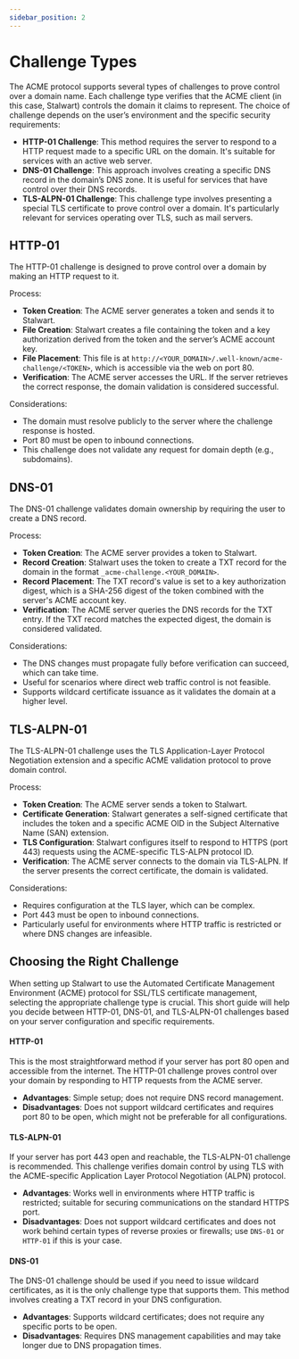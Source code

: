 ```yaml
---
sidebar_position: 2
---
```


# Challenge Types

The ACME protocol supports several types of challenges to prove control over a domain name. Each challenge type verifies that the ACME client (in this case, Stalwart) controls the domain it claims to represent. The choice of challenge depends on the user’s environment and the specific security requirements:

- **HTTP-01 Challenge**: This method requires the server to respond to a HTTP request made to a specific URL on the domain. It's suitable for services with an active web server.
- **DNS-01 Challenge**: This approach involves creating a specific DNS record in the domain’s DNS zone. It is useful for services that have control over their DNS records.
- **TLS-ALPN-01 Challenge**: This challenge type involves presenting a special TLS certificate to prove control over a domain. It's particularly relevant for services operating over TLS, such as mail servers.

## HTTP-01

The HTTP-01 challenge is designed to prove control over a domain by making an HTTP request to it.

Process:

- **Token Creation**: The ACME server generates a token and sends it to Stalwart.
- **File Creation**: Stalwart creates a file containing the token and a key authorization derived from the token and the server’s ACME account key.
- **File Placement**: This file is at `http://<YOUR_DOMAIN>/.well-known/acme-challenge/<TOKEN>`, which is accessible via the web on port 80.
- **Verification**: The ACME server accesses the URL. If the server retrieves the correct response, the domain validation is considered successful.

Considerations:

- The domain must resolve publicly to the server where the challenge response is hosted.
- Port 80 must be open to inbound connections.
- This challenge does not validate any request for domain depth (e.g., subdomains).

## DNS-01

The DNS-01 challenge validates domain ownership by requiring the user to create a DNS record.

Process:

- **Token Creation**: The ACME server provides a token to Stalwart.
- **Record Creation**: Stalwart uses the token to create a TXT record for the domain in the format `_acme-challenge.<YOUR_DOMAIN>`.
- **Record Placement**: The TXT record's value is set to a key authorization digest, which is a SHA-256 digest of the token combined with the server's ACME account key.
- **Verification**: The ACME server queries the DNS records for the TXT entry. If the TXT record matches the expected digest, the domain is considered validated.

Considerations:

- The DNS changes must propagate fully before verification can succeed, which can take time.
- Useful for scenarios where direct web traffic control is not feasible.
- Supports wildcard certificate issuance as it validates the domain at a higher level.

## TLS-ALPN-01

The TLS-ALPN-01 challenge uses the TLS Application-Layer Protocol Negotiation extension and a specific ACME validation protocol to prove domain control.

Process:

- **Token Creation**: The ACME server sends a token to Stalwart.
- **Certificate Generation**: Stalwart generates a self-signed certificate that includes the token and a specific ACME OID in the Subject Alternative Name (SAN) extension.
- **TLS Configuration**: Stalwart configures itself to respond to HTTPS (port 443) requests using the ACME-specific TLS-ALPN protocol ID.
- **Verification**: The ACME server connects to the domain via TLS-ALPN. If the server presents the correct certificate, the domain is validated.

Considerations:

- Requires configuration at the TLS layer, which can be complex.
- Port 443 must be open to inbound connections.
- Particularly useful for environments where HTTP traffic is restricted or where DNS changes are infeasible.

## Choosing the Right Challenge

When setting up Stalwart to use the Automated Certificate Management Environment (ACME) protocol for SSL/TLS certificate management, selecting the appropriate challenge type is crucial. This short guide will help you decide between HTTP-01, DNS-01, and TLS-ALPN-01 challenges based on your server configuration and specific requirements.

#### HTTP-01
This is the most straightforward method if your server has port 80 open and accessible from the internet. The HTTP-01 challenge proves control over your domain by responding to HTTP requests from the ACME server.
  
- **Advantages**: Simple setup; does not require DNS record management.
- **Disadvantages**: Does not support wildcard certificates and requires port 80 to be open, which might not be preferable for all configurations.

#### TLS-ALPN-01

If your server has port 443 open and reachable, the TLS-ALPN-01 challenge is recommended. This challenge verifies domain control by using TLS with the ACME-specific Application Layer Protocol Negotiation (ALPN) protocol.

- **Advantages**: Works well in environments where HTTP traffic is restricted; suitable for securing communications on the standard HTTPS port.
- **Disadvantages**: Does not support wildcard certificates and does not work behind certain types of reverse proxies or firewalls; use `DNS-01` or `HTTP-01` if this is your case.

#### DNS-01

The DNS-01 challenge should be used if you need to issue wildcard certificates, as it is the only challenge type that supports them. This method involves creating a TXT record in your DNS configuration.

- **Advantages**: Supports wildcard certificates; does not require any specific ports to be open.
- **Disadvantages**: Requires DNS management capabilities and may take longer due to DNS propagation times.

